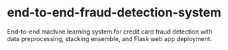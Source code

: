 # end-to-end-fraud-detection-system
End-to-end machine learning system for credit card fraud detection with data preprocessing, stacking ensemble, and Flask web app deployment.
